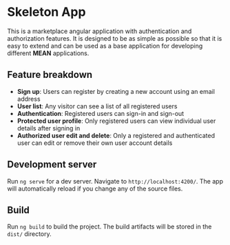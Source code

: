 # Skeleton App

This is a marketplace angular application with authentication and authorization features. It is designed to be as simple as possible so that it is easy to extend and can be used as a base application for developing different **MEAN** applications.

## Feature breakdown

- **Sign up**: Users can register by creating a new account using an email address
- **User list**: Any visitor can see a list of all registered users
- **Authentication**: Registered users can sign-in and sign-out
- **Protected user profile**: Only registered users can view individual user details after signing in
- **Authorized user edit and delete**: Only a registered and authenticated user can edit or remove their own user account details

## Development server

Run `ng serve` for a dev server. Navigate to `http://localhost:4200/`. The app will automatically reload if you change any of the source files.

## Build

Run `ng build` to build the project. The build artifacts will be stored in the `dist/` directory.
